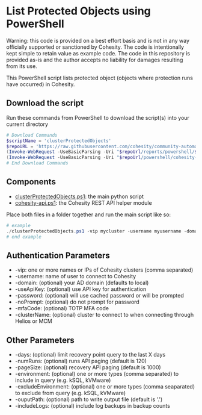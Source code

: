 # List Protected Objects using PowerShell

Warning: this code is provided on a best effort basis and is not in any way officially supported or sanctioned by Cohesity. The code is intentionally kept simple to retain value as example code. The code in this repository is provided as-is and the author accepts no liability for damages resulting from its use.

This PowerShell script lists protected object (objects where protection runs have occurred) in Cohesity.

## Download the script

Run these commands from PowerShell to download the script(s) into your current directory

```powershell
# Download Commands
$scriptName = 'clusterProtectedObjects'
$repoURL = 'https://raw.githubusercontent.com/cohesity/community-automation-samples/main'
(Invoke-WebRequest -UseBasicParsing -Uri "$repoUrl/reports/powershell/$scriptName/$scriptName.ps1").content | Out-File "$scriptName.ps1"; (Get-Content "$scriptName.ps1") | Set-Content "$scriptName.ps1"
(Invoke-WebRequest -UseBasicParsing -Uri "$repoUrl/powershell/cohesity-api/cohesity-api.ps1").content | Out-File cohesity-api.ps1; (Get-Content cohesity-api.ps1) | Set-Content cohesity-api.ps1
# End Download Commands
```

## Components

* [clusterProtectedObjects.ps1](https://raw.githubusercontent.com/cohesity/community-automation-samples/main/reports/powershell/clusterProtectedObjects/clusterProtectedObjects.ps1): the main python script
* [cohesity-api.ps1](https://raw.githubusercontent.com/cohesity/community-automation-samples/main/powershell/cohesity-api/cohesity-api.ps1): the Cohesity REST API helper module

Place both files in a folder together and run the main script like so:

```powershell
# example
./clusterProtectedObjects.ps1 -vip mycluster -username myusername -domain mydomain.net
# end example
```

## Authentication Parameters

* -vip: one or more names or IPs of Cohesity clusters (comma separated)
* -username: name of user to connect to Cohesity
* -domain: (optional) your AD domain (defaults to local)
* -useApiKey: (optional) use API key for authentication
* -password: (optional) will use cached password or will be prompted
* -noPrompt: (optional) do not prompt for password
* -mfaCode: (optional) TOTP MFA code
* -clusterName: (optional) cluster to connect to when connecting through Helios or MCM

## Other Parameters

* -days: (optional) limit recovery point query to the last X days
* -numRuns: (optional) runs API paging (default is 120)
* -pageSize: (optional) recovery API paging (default is 1000)
* -environment: (optional) one or more types (comma separated) to include in query (e.g. kSQL, kVMware)
* -excludeEnvironment: (optional) one or more types (comma seaparated) to exclude from query  (e.g. kSQL, kVMware)
* -ouputPath: (optional) path to write output file (default is '.')
* -includeLogs: (optional) include log backups in backup counts
